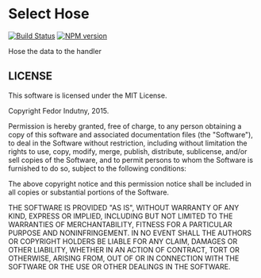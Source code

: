 # Select Hose

[![Build Status](https://secure.travis-ci.org/indutny/select-hose.png)](http://travis-ci.org/indutny/select-hose)
[![NPM version](https://badge.fury.io/js/select-hose.svg)](http://badge.fury.io/js/select-hose)

Hose the data to the handler

## LICENSE

This software is licensed under the MIT License.

Copyright Fedor Indutny, 2015.

Permission is hereby granted, free of charge, to any person obtaining a copy of this software and associated
documentation files (the
"Software"), to deal in the Software without restriction, including without limitation the rights to use, copy, modify,
merge, publish, distribute, sublicense, and/or sell copies of the Software, and to permit persons to whom the Software
is furnished to do so, subject to the following conditions:

The above copyright notice and this permission notice shall be included in all copies or substantial portions of the
Software.

THE SOFTWARE IS PROVIDED "AS IS", WITHOUT WARRANTY OF ANY KIND, EXPRESS OR IMPLIED, INCLUDING BUT NOT LIMITED TO THE
WARRANTIES OF MERCHANTABILITY, FITNESS FOR A PARTICULAR PURPOSE AND NONINFRINGEMENT. IN NO EVENT SHALL THE AUTHORS OR
COPYRIGHT HOLDERS BE LIABLE FOR ANY CLAIM, DAMAGES OR OTHER LIABILITY, WHETHER IN AN ACTION OF CONTRACT, TORT OR
OTHERWISE, ARISING FROM, OUT OF OR IN CONNECTION WITH THE SOFTWARE OR THE USE OR OTHER DEALINGS IN THE SOFTWARE.
